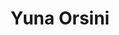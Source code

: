 ---
career: ''
conditions: ''
description: Designer UX indépendante
domains:
- marketing
- communication
- numerique
- design-et-ecoconception
- communication
- design-et-ecoconception
email: yuna.orsini@gmail.com
linkedin: linkedin.com/in/yunaorsini
phone: 064229831
regions: nouvelle-aquitaine
remote: Oui, c'est possible
services: Mentoring d'un groupe
title: Yuna Orsini
website: 'https://www.yuna-orsini.com'
---